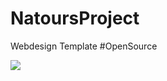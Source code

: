 # NatoursProject
Webdesign Template
#OpenSource

<img src="https://raw.githubusercontent.com/dontech09/NatoursProject/master/Screenshot%20from%202020-09-22%2011-52-06.png">
